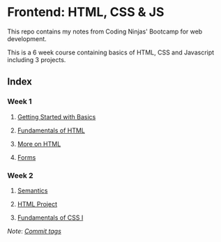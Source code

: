 # Frontend: HTML, CSS & JS

This repo contains my notes from Coding Ninjas' Bootcamp for web development.

This is a 6 week course containing basics of HTML, CSS and Javascript including
3 projects.

## Index

### Week 1

1. [Getting Started with Basics](Getting%20Started%20with%20Basics/)

2. [Fundamentals of HTML](Fundamentals%20of%20HTML/)

3. [More on HTML](More%20on%20HTML/)

4. [Forms](Forms/)

### Week 2

1. [Semantics](Semantics/)

2. [HTML Project](HTML%20Project/)

3. [Fundamentals of CSS I](Fundamentals%20of%20CSS%20I/)

*Note*: [*Commit tags*](<https://bit.ly/commit-message-tags>)
